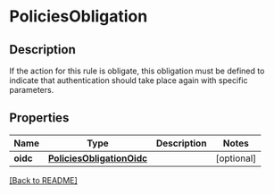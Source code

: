 # PoliciesObligation

## Description

If the action for this rule is obligate, this obligation must be defined to indicate that authentication should take place  again with specific parameters.


## Properties

Name | Type | Description | Notes
------------ | ------------- | ------------- | -------------
**oidc** | [**PoliciesObligationOidc**](PoliciesObligationOidc.md) |  | [optional] 

[[Back to README]](../README.md)



